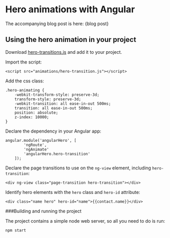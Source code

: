 # Hero animations with Angular

The accompanying blog post is here: {blog post}

## Using the hero animation in your project

Download [hero-transitions.js](app/animations/hero-transition.js) and add it to your project.

Import the script:
```
<script src="animations/hero-transition.js"></script>
```
Add the css class:
```
.hero-animating {
    -webkit-transform-style: preserve-3d;
    transform-style: preserve-3d;
    -webkit-transition: all ease-in-out 500ms;
    transition: all ease-in-out 500ms;
    position: absolute;
    z-index: 10000;
}
```
Declare the dependency in your Angular app:
```
angular.module('angularHero', [
        'ngRoute',
        'ngAnimate'
        'angularHero.hero-transition'
    ]);
```
Declare the page transitions to use on the `ng-view` element, including `hero-transition`:
```
<div ng-view class="page-transition hero-transition"></div>
```
Identify hero elements with the `hero` class and `hero-id` attribute:
```
<div class="name hero" hero-id="name">{{contact.name}}</div>
```

###Building and running the project

The project contains a simple node web server, so all you need to do is run:
```
npm start
```
